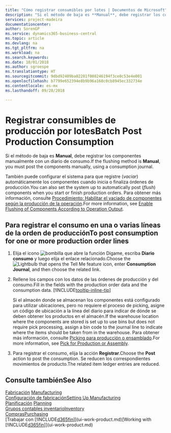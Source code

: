 ```yaml
---
title: "Cómo registrar consumibles por lotes | Documentos de Microsoft"
description: "Si el método de baja es **Manual**, debe registrar los componentes manualmente con un diario de consumo."
services: project-madeira
documentationcenter: 
author: SorenGP
ms.service: dynamics365-business-central
ms.topic: article
ms.devlang: na
ms.tgt_pltfrm: na
ms.workload: na
ms.search.keywords: 
ms.date: 10/01/2018
ms.author: sgroespe
ms.translationtype: HT
ms.sourcegitcommit: 9dbd92409ba02281f008246194f3ce0c53e4e001
ms.openlocfilehash: b7799e652394e8b9b96a168c0cb8945ec332734e
ms.contentlocale: es-mx
ms.lasthandoff: 09/28/2018

---
```

# <a name="batch-post-production-consumption"></a><span data-ttu-id="05253-103">Registrar consumibles de producción por lotes</span><span class="sxs-lookup"><span data-stu-id="05253-103">Batch Post Production Consumption</span></span>
<span data-ttu-id="05253-104">Si el método de baja es **Manual**, debe registrar los componentes manualmente con un diario de consumo.</span><span class="sxs-lookup"><span data-stu-id="05253-104">If the flushing method is **Manual**, you must post the components manually, using a consumption journal.</span></span>

<span data-ttu-id="05253-105">También puede configurar el sistema para que registre (*vaciar*) automáticamente los componentes cuando inicia o finaliza órdenes de producción.</span><span class="sxs-lookup"><span data-stu-id="05253-105">You can also set the system up to automatically post (*flush*) components when you start or finish production orders.</span></span> <span data-ttu-id="05253-106">Para obtener más información, consulte [Procedimiento: Habilitar el vaciado de componentes según la producción de la operación](production-how-to-flush-components-according-to-operation-output.md).</span><span class="sxs-lookup"><span data-stu-id="05253-106">For more information, see [Enable Flushing of Components According to Operation Output](production-how-to-flush-components-according-to-operation-output.md).</span></span>

## <a name="to-post-consumption-for-one-or-more-production-order-lines"></a><span data-ttu-id="05253-107">Para registrar el consumo en una o varias líneas de la orden de producción</span><span class="sxs-lookup"><span data-stu-id="05253-107">To post consumption for one or more production order lines</span></span>  
1.  <span data-ttu-id="05253-108">Elija el icono ![bombilla que abre la función Dígame](media/ui-search/search_small.png "Dígame que desea hacer"), escriba **Diario consumo** y luego elija el enlace relacionado.</span><span class="sxs-lookup"><span data-stu-id="05253-108">Choose the ![Lightbulb that opens the Tell Me feature](media/ui-search/search_small.png "Tell me what you want to do") icon, enter **Consumption Journal**, and then choose the related link.</span></span>  
2.  <span data-ttu-id="05253-109">Rellene los campos con los datos de las órdenes de producción y del consumo.</span><span class="sxs-lookup"><span data-stu-id="05253-109">Fill in the fields with the production order data and the consumption data.</span></span> [!INCLUDE[tooltip-inline-tip](includes/tooltip-inline-tip_md.md)]  

    <span data-ttu-id="05253-110">Si el almacén donde se almacenan los componentes está configurado para utilizar ubicaciones, pero no requiere el proceso de picking, asigne un código de ubicación a la línea del diario para indicar de dónde se deben obtener los productos en el almacén.</span><span class="sxs-lookup"><span data-stu-id="05253-110">If the warehouse location where the components are stored is set up to use bins but does not require pick processing, assign a bin code to the journal line to indicate where the items should be taken from in the warehouse.</span></span> <span data-ttu-id="05253-111">Para obtener más información, consulte [Picking para producción o ensamblado](warehouse-how-to-pick-for-production.md).</span><span class="sxs-lookup"><span data-stu-id="05253-111">For more information, see [Pick for Production or Assembly](warehouse-how-to-pick-for-production.md).</span></span>  
3.  <span data-ttu-id="05253-112">Para registrar el consumo, elija la acción **Registrar**.</span><span class="sxs-lookup"><span data-stu-id="05253-112">Choose the **Post** action to post the consumption.</span></span> <span data-ttu-id="05253-113">Se reducen los correspondientes movimientos de producto.</span><span class="sxs-lookup"><span data-stu-id="05253-113">The related item ledger entries are reduced.</span></span>

## <a name="see-also"></a><span data-ttu-id="05253-114">Consulte también</span><span class="sxs-lookup"><span data-stu-id="05253-114">See Also</span></span>  
<span data-ttu-id="05253-115">[Fabricación](production-manage-manufacturing.md)  </span><span class="sxs-lookup"><span data-stu-id="05253-115">[Manufacturing](production-manage-manufacturing.md)  </span></span>  
[<span data-ttu-id="05253-116">Configuración de fabricación</span><span class="sxs-lookup"><span data-stu-id="05253-116">Setting Up Manufacturing</span></span>](production-configure-production-processes.md)  
<span data-ttu-id="05253-117">[Planificación](production-planning.md)    </span><span class="sxs-lookup"><span data-stu-id="05253-117">[Planning](production-planning.md)    </span></span>  
[<span data-ttu-id="05253-118">Grupos contables inventario</span><span class="sxs-lookup"><span data-stu-id="05253-118">Inventory</span></span>](inventory-manage-inventory.md)  
[<span data-ttu-id="05253-119">Compras</span><span class="sxs-lookup"><span data-stu-id="05253-119">Purchasing</span></span>](purchasing-manage-purchasing.md)  
<span data-ttu-id="05253-120">[Trabajar con [!INCLUDE[d365fin](includes/d365fin_md.md)]](ui-work-product.md)</span><span class="sxs-lookup"><span data-stu-id="05253-120">[Working with [!INCLUDE[d365fin](includes/d365fin_md.md)]](ui-work-product.md)</span></span>

